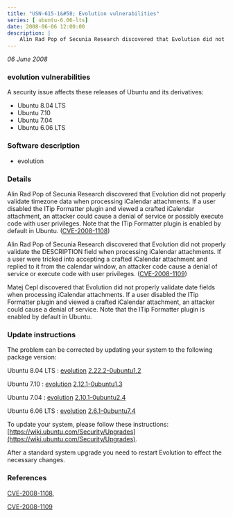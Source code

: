 ```yaml
---
title: "USN-615-1&#58; Evolution vulnerabilities"
series: [ ubuntu-6.06-lts]
date: 2008-06-06 12:00:00
description: |
    Alin Rad Pop of Secunia Research discovered that Evolution did not properly validate timezone data when processing iCalendar attachments. If a user disabled the ITip Formatter plugin and viewed a crafted iCalendar attachment, an attacker could cause a denial of service or possibly execute code with user privileges. Note that the ITip Formatter plugin is enabled by default in Ubuntu. ([CVE-2008-1108](http://people.ubuntu.com/~ubuntu-security/cve/CVE-2008-1108))
--- 
```

 
 

*06 June 2008*

### evolution vulnerabilities

A security issue affects these releases of Ubuntu and its derivatives:

* Ubuntu 8.04 LTS
* Ubuntu 7.10
* Ubuntu 7.04
* Ubuntu 6.06 LTS

### Software description

* evolution 

### Details

Alin Rad Pop of Secunia Research discovered that Evolution did not properly validate timezone data when processing iCalendar attachments. If a user disabled the ITip Formatter plugin and viewed a crafted iCalendar attachment, an attacker could cause a denial of service or possibly execute code with user privileges. Note that the ITip Formatter plugin is enabled by default in Ubuntu. ([CVE-2008-1108](http://people.ubuntu.com/~ubuntu-security/cve/CVE-2008-1108))

Alin Rad Pop of Secunia Research discovered that Evolution did not properly validate the DESCRIPTION field when processing iCalendar attachments. If a user were tricked into accepting a crafted iCalendar attachment and replied to it from the calendar window, an attacker code cause a denial of service or execute code with user privileges. ([CVE-2008-1109](http://people.ubuntu.com/~ubuntu-security/cve/CVE-2008-1109))

Matej Cepl discovered that Evolution did not properly validate date fields when processing iCalendar attachments. If a user disabled the ITip Formatter plugin and viewed a crafted iCalendar attachment, an attacker could cause a denial of service. Note that the ITip Formatter plugin is enabled by default in Ubuntu. 

### Update instructions

The problem can be corrected by updating your system to the following package version:

Ubuntu 8.04 LTS
 : [evolution](https://launchpad.net/ubuntu/+source/evolution) <span> [2.22.2-0ubuntu1.2](https://launchpad.net/ubuntu/+source/evolution/2.22.2-0ubuntu1.2) </span> 

Ubuntu 7.10
 : [evolution](https://launchpad.net/ubuntu/+source/evolution) <span> [2.12.1-0ubuntu1.3](https://launchpad.net/ubuntu/+source/evolution/2.12.1-0ubuntu1.3) </span> 

Ubuntu 7.04
 : [evolution](https://launchpad.net/ubuntu/+source/evolution) <span> [2.10.1-0ubuntu2.4](https://launchpad.net/ubuntu/+source/evolution/2.10.1-0ubuntu2.4) </span> 

Ubuntu 6.06 LTS
 : [evolution](https://launchpad.net/ubuntu/+source/evolution) <span> [2.6.1-0ubuntu7.4](https://launchpad.net/ubuntu/+source/evolution/2.6.1-0ubuntu7.4) </span> 

To update your system, please follow these instructions: [https://wiki.ubuntu.com/Security/Upgrades](https://wiki.ubuntu.com/Security/Upgrades).

After a standard system upgrade you need to restart Evolution to effect the necessary changes. 

### References

 
 [CVE-2008-1108](http://people.ubuntu.com/~ubuntu-security/cve/CVE-2008-1108), 

 [CVE-2008-1109](http://people.ubuntu.com/~ubuntu-security/cve/CVE-2008-1109)
 

